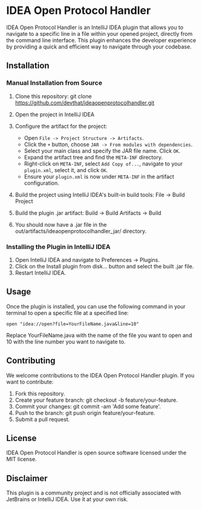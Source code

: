 # IDEA Open Protocol Handler

IDEA Open Protocol Handler is an IntelliJ IDEA plugin that allows you to navigate to a specific line in a file within
your opened project, directly from the command line interface. This plugin enhances the developer experience by
providing a quick and efficient way to navigate through your codebase.

## Installation

### Manual Installation from Source

1. Clone this repository:
   git clone https://github.com/devthat/ideaopenprotocolhandler.git

2. Open the project in IntelliJ IDEA

4. Configure the artifact for the project:
    - Open `File -> Project Structure -> Artifacts`.
    - Click the `+` button, choose `JAR -> From modules with dependencies`.
    - Select your main class and specify the JAR file name. Click `OK`.
    - Expand the artifact tree and find the `META-INF` directory.
    - Right-click on `META-INF`, select `Add Copy of...`, navigate to your `plugin.xml`, select it, and click `OK`.
    - Ensure your `plugin.xml` is now under `META-INF` in the artifact configuration.

4. Build the project using IntelliJ IDEA's built-in build tools:
   File -> Build Project

5. Build the plugin .jar artifact:
   Build -> Build Artifacts -> Build

6. You should now have a .jar file in the out/artifacts/ideaopenprotocolhandler_jar/ directory.

### Installing the Plugin in IntelliJ IDEA

1. Open IntelliJ IDEA and navigate to Preferences -> Plugins.
2. Click on the Install plugin from disk... button and select the built .jar file.
3. Restart IntelliJ IDEA.

## Usage

Once the plugin is installed, you can use the following command in your terminal to open a specific file at a specified
line:

`open "idea://open?file=YourFileName.java&line=10"`

Replace YourFileName.java with the name of the file you want to open and 10 with the line number you want to navigate
to.

## Contributing

We welcome contributions to the IDEA Open Protocol Handler plugin. If you want to contribute:

1. Fork this repository.
2. Create your feature branch: git checkout -b feature/your-feature.
3. Commit your changes: git commit -am 'Add some feature'.
4. Push to the branch: git push origin feature/your-feature.
5. Submit a pull request.

## License

IDEA Open Protocol Handler is open source software licensed under the MIT license.

## Disclaimer

This plugin is a community project and is not officially associated with JetBrains or IntelliJ IDEA. Use it at your own
risk.
